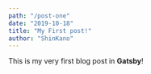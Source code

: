 ```yaml
---
path: "/post-one"
date: "2019-10-18"
title: "My First post!"
author: "ShinKano"
---
```


This is my very first blog post in **Gatsby**!